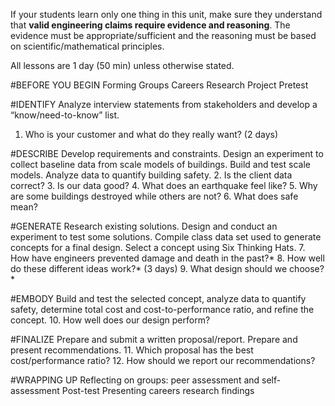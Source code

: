 If your students learn only one thing in this unit, make sure they understand that **valid engineering claims require evidence and reasoning**. The evidence must be appropriate/sufficient and the reasoning must be based on scientific/mathematical principles.


All lessons are 1 day (50 min) unless otherwise stated.

#BEFORE YOU BEGIN
Forming Groups
Careers Research Project
Pretest

#IDENTIFY
Analyze interview statements from stakeholders and develop a “know/need-to-know” list.
1.	Who is your customer and what do they really want? (2 days)



#DESCRIBE
Develop requirements and constraints. Design an experiment to collect baseline data from scale models of buildings. Build and test scale models. Analyze data to quantify building safety.
2.	Is the client data correct?
3.	Is our data good?
4.	What does an earthquake feel like?
5.	Why are some buildings destroyed while others are not?
6.	What does safe mean?

#GENERATE
Research existing solutions. Design and conduct an experiment to test some solutions. Compile class data set used to generate concepts for a final design. Select a concept using Six Thinking Hats.
7.	How have engineers prevented damage and death in the past?*
8.	How well do these different ideas work?* (3 days)
9.	What design should we choose?*

#EMBODY
Build and test the selected concept, analyze data to quantify safety, determine total cost and cost-to-performance ratio, and refine the concept.
10.	How well does our design perform?



#FINALIZE
Prepare and submit a written proposal/report. Prepare and present recommendations.
11.	Which proposal has the best cost/performance ratio?
12.	How should we report our recommendations?


#WRAPPING UP
Reflecting on groups: peer assessment and self-assessment
Post-test
Presenting careers research findings
